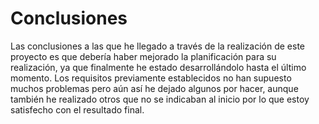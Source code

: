Conclusiones
============

Las conclusiones a las que he llegado a través de la realización de este proyecto es que debería haber mejorado la planificación para su realización, ya que finalmente he estado desarrollándolo hasta el último momento.
Los requisitos previamente establecidos no han supuesto muchos problemas pero aún así he dejado algunos por hacer, aunque también he realizado otros que no se indicaban al inicio por lo que estoy satisfecho con el resultado final.
